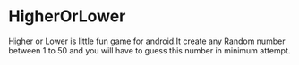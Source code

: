 # HigherOrLower
Higher or Lower is little fun game for android.It create any Random number between 1 to 50 and you will have to guess this number in minimum attempt.
